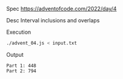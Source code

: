 Spec https://adventofcode.com/2022/day/4

Desc Interval inclusions and overlaps

Execution

```bash
./advent_04.js < input.txt
```

Output

```
Part 1: 448
Part 2: 794
```

